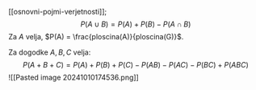 [[osnovni-pojmi-verjetnosti]];
	$$P(A\cup B) = P(A) + P(B) - P(A\cap B)$$
Za $A$ velja, $P(A) = \frac{ploscina(A)}{ploscina(G)}$.

Za dogodke $A, B, C$ velja: $$P(A+B+C)=P(A) + P(B) + P(C) - P(AB) - P(AC) - P(BC) + P(ABC)$$
![[Pasted image 20241010174536.png]]


